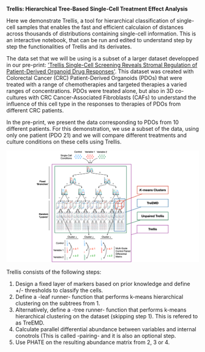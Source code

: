 **Trellis: Hierarchical Tree-Based Single-Cell Treatment Effect Analysis**

Here we demonstrate Trellis, a tool for hierarchical classification of single-cell samples that enables the fast and efficient calculaion of distances across thousands of distributions containing single-cell information. This is an interactive notebook, that can be run and edited to understand step by step the functionalities of Trellis and its derivates. 

The data set that we will be using is a subset of a larger dataset developped in our pre-print: ['Trellis Single-Cell Screening Reveals Stromal Regulation of Patient-Derived Organoid Drug Responses'](https://www.biorxiv.org/content/10.1101/2022.10.19.512668v2). This dataset was created with Colorectal Cancer (CRC) Patient-Derived Organoids (PDOs) that were treated with a range of chemotherapies and targeted therapies a varied ranges of concentrations. PDOs were treated alone, but also in 3D co-cultures with CRC Cancer-Associated Fibroblasts (CAFs) to understand the influence of this cell type in the responses to therapies of PDOs from different CRC patients. 

In the pre-print, we present the data corresponding to PDOs from 10 different patients. For this demonstration, we use a subset of the data, using only one patient (PDO 21) and we will compare different treatments and culture conditions on these cells using Trellis. 

![plot](https://github.com/MariaRamosZ/Trellis_how_to/blob/main/Ablation_draw.png)


Trellis consists of the following steps:
1. Design a fixed layer of markers based on prior knowledge and define +/- thresholds to classify the cells.
2. Define a -leaf runner- function that performs k-means hierarchical clustering on the subtrees from 1. 
3. Alternatively, define a -tree runner- function that performs k-means hierarchical clustering on the dataset (skipping step 1). This is refered to as TreEMD.
4. Calculate parallel differential abundance between variables and internal conotrols (This is called -pairing- and it is also an optional step.
5. Use PHATE on the resulting abundance matrix from 2, 3 or 4.
